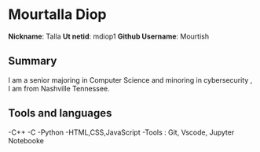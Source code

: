 # Mourtalla Diop
**Nickname**: Talla
**Ut netid**: mdiop1
**Github Username**: Mourtish

## Summary
I am a senior majoring in Computer Science and minoring in cybersecurity , I am from Nashville Tennessee. 

## Tools and languages
-C++
-C
-Python
-HTML,CSS,JavaScript
-Tools : Git, Vscode, Jupyter Notebooke
